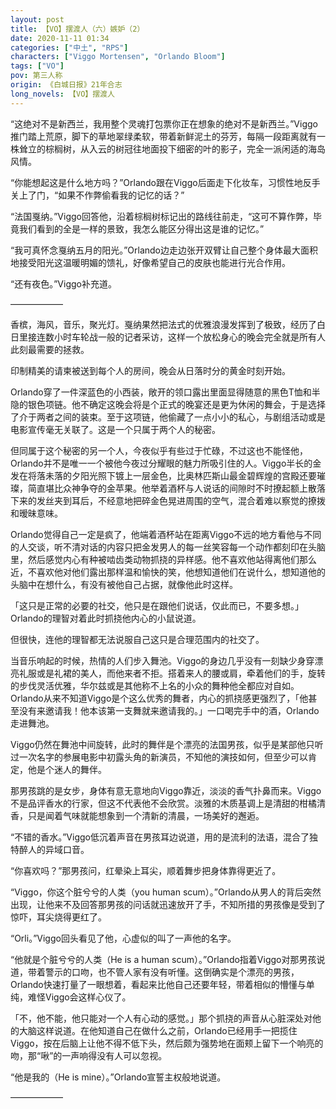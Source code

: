 ```yaml
---
layout: post
title: 【VO】摆渡人（六）嫉妒（2）
date: 2020-11-11 01:34
categories: ["中土", "RPS"]
characters: ["Viggo Mortensen", "Orlando Bloom"]
tags: ["VO"]
pov: 第三人称
origin: 《白城日报》21年合志
long_novels: 【VO】摆渡人
---
```


“这绝对不是新西兰，我用整个灵魂打包票你正在想象的绝对不是新西兰。”Viggo推门踏上荒原，脚下的草地翠绿柔软，带着新鲜泥土的芬芳，每隔一段距离就有一株耸立的棕榈树，从入云的树冠往地面投下细密的叶的影子，完全一派闲适的海岛风情。

“你能想起这是什么地方吗？”Orlando跟在Viggo后面走下化妆车，习惯性地反手关上了门，“如果不作弊偷看我的记忆的话？”

“法国戛纳。”Viggo回答他，沿着棕榈树标记出的路线往前走，“这可不算作弊，毕竟我们看到的全是一样的景致，我怎么能区分得出这是谁的记忆。”

“我可真怀念戛纳五月的阳光。”Orlando边走边张开双臂让自己整个身体最大面积地接受阳光这温暖明媚的馈礼，好像希望自己的皮肤也能进行光合作用。

“还有夜色。”Viggo补充道。

——————

香槟，海风，音乐，聚光灯。戛纳果然把法式的优雅浪漫发挥到了极致，经历了白日里接连数小时车轮战一般的记者采访，这样一个放松身心的晚会完全就是所有人此刻最需要的拯救。

印制精美的请柬被送到每个人的房间，晚会从日落时分的黄金时刻开始。

Orlando穿了一件深蓝色的小西装，敞开的领口露出里面显得随意的黑色T恤和半隐的银色项链。他不确定这晚会将是个正式的晚宴还是更为休闲的舞会，于是选择了介于两者之间的装束。至于这项链，他偷藏了一点小小的私心，与剧组活动或是电影宣传毫无关联了。这是一个只属于两个人的秘密。

但同属于这个秘密的另一个人，今夜似乎有些过于忙碌，不过这也不能怪他，Orlando并不是唯一一个被他今夜过分耀眼的魅力所吸引住的人。Viggo半长的金发在将落未落的夕阳光照下镀上一层金色，比奥林匹斯山最金碧辉煌的宫殿还要璀璨，简直堪比众神争夺的金苹果。他举着酒杯与人说话的间隙时不时撩起额上散落下来的发丝夹到耳后，不经意地把碎金色晃进周围的空气，混合着难以察觉的撩拨和暧昧意味。

Orlando觉得自己一定是疯了，他端着酒杯站在距离Viggo不远的地方看他与不同的人交谈，听不清对话的内容只把金发男人的每一丝笑容每一个动作都刻印在头脑里，然后感觉内心有种被啮齿类动物抓挠的异样感。他不喜欢他站得离他们那么近，不喜欢他对他们露出那样温和愉快的笑，他想知道他们在说什么，想知道他的头脑中在想什么，有没有被他自己占据，就像他此时这样。

「这只是正常的必要的社交，他只是在跟他们说话，仅此而已，不要多想。」Orlando的理智对着此时抓挠他内心的小鼠说道。

但很快，连他的理智都无法说服自己这只是合理范围内的社交了。

当音乐响起的时候，热情的人们步入舞池。Viggo的身边几乎没有一刻缺少身穿漂亮礼服或是礼裙的美人，而他来者不拒。搭着来人的腰或肩，牵着他们的手，旋转的步伐灵活优雅，华尔兹或是其他称不上名的小众的舞种他全都应对自如。Orlando从来不知道Viggo是个这么优秀的舞者，内心的抓挠感更强烈了，「他甚至没有来邀请我！他本该第一支舞就来邀请我的。」一口喝完手中的酒，Orlando走进舞池。

Viggo仍然在舞池中间旋转，此时的舞伴是个漂亮的法国男孩，似乎是某部他只听过一次名字的参展电影中初露头角的新演员，不知他的演技如何，但至少可以肯定，他是个迷人的舞伴。

那男孩跳的是女步，身体有意无意地向Viggo靠近，淡淡的香气扑鼻而来。Viggo不是品评香水的行家，但这不代表他不会欣赏。淡雅的木质基调上是清甜的柑橘清香，只是闻着气味就能想象到一个清新的清晨，一场美好的邂逅。

“不错的香水。”Viggo低沉着声音在男孩耳边说道，用的是流利的法语，混合了独特醉人的异域口音。

“你喜欢吗？”那男孩问，红晕染上耳尖，顺着舞步把身体靠得更近了。

“Viggo，你这个脏兮兮的人类（you human scum）。”Orlando从男人的背后突然出现，让他来不及回答那男孩的问话就迅速放开了手，不知所措的男孩像是受到了惊吓，耳尖烧得更红了。

“Orli。”Viggo回头看见了他，心虚似的叫了一声他的名字。

“他就是个脏兮兮的人类（He is a human scum）。”Orlando指着Viggo对那男孩说道，带着警示的口吻，也不管人家有没有听懂。这倒确实是个漂亮的男孩，Orlando快速打量了一眼想着，看起来比他自己还要年轻，带着相似的懵懂与单纯，难怪Viggo会这样心仪了。

「不，他不能，他只能对一个人有心动的感觉。」那个抓挠的声音从心脏深处对他的大脑这样说道。在他知道自己在做什么之前，Orlando已经用手一把揽住Viggo，按在后脑上让他不得不低下头，然后颇为强势地在面颊上留下一个响亮的吻，那“啾”的一声响得没有人可以忽视。

“他是我的（He is mine）。”Orlando宣誓主权般地说道。

——————
